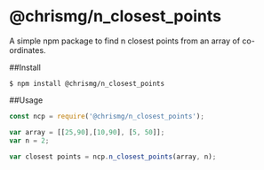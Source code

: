 # @chrismg/n_closest_points
A simple npm package to find n closest points from an array of co-ordinates.

##Install
```
$ npm install @chrismg/n_closest_points
```
##Usage
```js
const ncp = require('@chrismg/n_closest_points');

var array = [[25,90],[10,90], [5, 50]];
var n = 2;

var closest points = ncp.n_closest_points(array, n);
```
